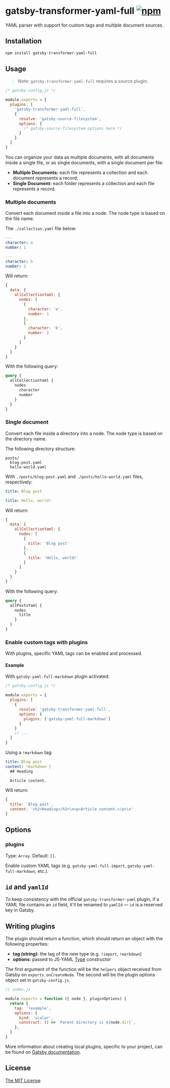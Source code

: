 # gatsby-transformer-yaml-full [![npm][1]][2]

YAML parser with support for custom tags and multiple document sources.

## Installation

```sh
npm install gatsby-transformer-yaml-full
```

## Usage

> Note: `gatsby-transformer-yaml-full` requires a source plugin.

```js
/* gatsby-config.js */

module.exports = {
  plugins: [
    'gatsby-transformer-yaml-full',
    {
      resolve: 'gatsby-source-filesystem',
      options: {
        /* gatsby-source-filesystem options here */
      }
    }
  ]
}
```

You can organize your data as multiple documents, with all documents inside a
single file, or as single documents, with a single document per file:

- __Multiple Documents:__ each file represents a collection and each document
represents a record;
- __Single Document:__ each folder represents a collection and each file
represents a record.

### Multiple documents

Convert each document inside a file into a node. The node type is based on the
file name.

The `./collection.yaml` file below:

```yaml
---
character: a
number: 1

---
character: b
number: 2
```

Will return:

```js
{
  data: {
    allCollectionYaml: {
      nodes: [
        {
          character: 'a',
          number: 1
        },
        {
          character: 'b',
          number: 2
        }
      ]
    }
  }
}
```

With the following query:

```graphql
query {
  allCollectionYaml {
    nodes
      character
      number
    }
  }
}
```

### Single document

Convert each file inside a directory into a node. The node type is based on the
directory name.

The following directory structure:

```
posts/
  blog-post.yaml
  hello-world.yaml
```

With `./posts/blog-post.yaml` and `./posts/hello-world.yaml` files,
respectively:

```yaml
title: Blog post
```

```yaml
title: Hello, world!
```

Will return:

```js
{
  data: {
    allCollectionYaml: {
      nodes: [
        {
          title: 'Blog post'
        },
        {
          title: 'Hello, world!'
        }
      ]
    }
  }
}
```

With the following query:

```graphql
query {
  allPostsYaml {
    nodes
      title
    }
  }
}
```

### Enable custom tags with plugins

With plugins, specific YAML tags can be enabled and processed.

#### Example

With `gatsby-yaml-full-markdown` plugin activated:

```js
/* gatsby-config.js */

module.exports = {
  plugins: [
    {
      resolve: 'gatsby-transformer-yaml-full',
      options: {
        plugins: ['gatsby-yaml-full-markdown']
      }
    }
    // ...
  ]
}
```

Using a `!markdown` tag:

```yaml
title: Blog post
content: !markdown |
  ## Heading

  Article content.
```

Will return:

```js
{
  title: 'Blog post',
  content: '<h2>Heading</h2>\n<p>Article content.</p>\n'
}
```

## Options

### plugins

Type: `Array`. Default: `[]`.

Enable custom YAML tags (e.g. `gatsby-yaml-full-import`,
`gatsby-yaml-full-markdown`, etc.).

## `id` and `yamlId`

To keep consistency with the official `gatsby-transformer-yaml` plugin, if a
YAML file contains an `id` field, it'll be renamed to `yamlId` — `id` is a
reserved key in Gatsby.

## Writing plugins

The plugin should return a function, which should return an object with the
following properties:

- __tag _(string)_:__ the tag of the new type (e.g. `!import`, `!markdown`)
- __options:__ passed to JS-YAML [Type][3] constructor

The first argument of the function will be the `helpers` object received from
Gatsby on `exports.onCreateNode`. The second will be the plugin options object
set in `gatsby-config.js`.

```javascript
// index.js

module.exports = function ({ node }, pluginOptions) {
  return {
    tag: '!example',
    options: {
      kind: 'scalar',
      construct: () => `Parent directory is ${node.dir}`,
    },
  }
}
```

More information about creating local plugins, specific to your project, can be
found on [Gatsby documentation][4].

## License

[The MIT License][license]

[1]: https://img.shields.io/npm/v/gatsby-transformer-yaml-full
[2]: https://www.npmjs.com/package/gatsby-transformer-yaml-full
[3]: https://github.com/nodeca/js-yaml/blob/master/lib/type.js
[4]: https://www.gatsbyjs.com/docs/creating-a-local-plugin
[license]: https://github.com/stldo/gatsby-transformer-yaml-full/blob/master/LICENSE
